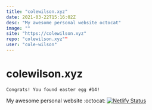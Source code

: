 ```yaml
---
title: "colewilson.xyz"
date: 2021-03-22T15:16:02Z
desc: "My awesome personal website octocat"
image: ""
site: "https://colewilson.xyz"
repo: "colewilson.xyz""
user: "cole-wilson"
---
```

# colewilson.xyz
```
Congrats! You found easter egg #14!
```
My awesome personal website :octocat:
[![Netlify Status](https://api.netlify.com/api/v1/badges/b452dc30-a1d4-45c0-8d9f-f6862378c0de/deploy-status)](https://app.netlify.com/sites/colewilson/deploys)

